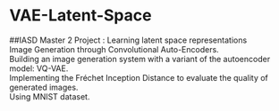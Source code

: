 # VAE-Latent-Space
##IASD Master 2 Project : Learning latent space representations  
Image Generation through Convolutional Auto-Encoders.  
Building an image generation system with a variant of the autoencoder model: VQ-VAE.  
Implementing the Fréchet Inception Distance to evaluate the quality of generated images.  
Using MNIST dataset.

